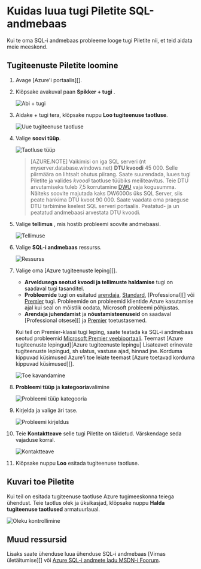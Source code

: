 <properties
   pageTitle="Kuidas luua tugi Piletite SQL-i andmebaas | Microsoft Azure'i"
   description="Kuidas luua tugi Piletite SQL Azure'i andmebaas."
   services="sql-data-warehouse"
   documentationCenter="NA"
   authors="sonyam"
   manager="barbkess"
   editor=""/>

<tags
   ms.service="sql-data-warehouse"
   ms.devlang="NA"
   ms.topic="get-started-article"
   ms.tgt_pltfrm="NA"
   ms.workload="data-services"
   ms.date="09/01/2016"
   ms.author="sonyama;barbkess"/>

# <a name="how-to-create-a-support-ticket-for-sql-data-warehouse"></a>Kuidas luua tugi Piletite SQL-andmebaas
 
Kui te oma SQL-i andmebaas probleeme looge tugi Piletite nii, et teid aidata meie meeskond.

## <a name="create-a-support-ticket"></a>Tugiteenuste Piletite loomine

1. Avage [Azure'i portaalis][].

2. Klõpsake avakuval paan **Spikker + tugi** .

    ![Abi + tugi](./media/sql-data-warehouse-get-started-create-support-ticket/help-support.png)

3. Aidake + tugi tera, klõpsake nuppu **Loo tugiteenuse taotluse**.

    ![Uue tugiteenuse taotluse](./media/sql-data-warehouse-get-started-create-support-ticket/create-support-request.png)
    
    <a name="request-quota-change"></a> 

4. Valige **soovi tüüp**.

    ![Taotluse tüüp](./media/sql-data-warehouse-get-started-create-support-ticket/request-type.png)
    
    >[AZURE.NOTE]  Vaikimisi on iga SQL serveri (nt myserver.database.windows.net) **DTU kvoodi** 45 000. Selle piirmäära on lihtsalt ohutus piirang. Saate suurendada, luues tugi Piletite ja valides *kvoodi* taotluse tüübiks meiliteavitus. Teie DTU arvutamiseks tuleb 7,5 korrutamine [DWU][] vaja kogusumma. Näiteks soovite majutada kaks DW6000s üks SQL Server, siis peate hankima DTU kvoot 90 000.  Saate vaadata oma praeguse DTU tarbimine keelest SQL serveri portaalis. Peatatud- ja un peatatud andmebaasi arvestata DTU kvoodi. 

5. Valige **tellimus** , mis hostib probleemi soovite andmebaasi.

    ![Tellimuse](./media/sql-data-warehouse-get-started-create-support-ticket/subscription.png)

6. Valige **SQL-i andmebaas** ressurss.

    ![Ressurss](./media/sql-data-warehouse-get-started-create-support-ticket/resource.png)

7. Valige oma [Azure tugiteenuste leping][].

    - **Arveldusega seotud kvoodi ja tellimuste haldamise** tugi on saadaval tugi tasanditel.
    - **Probleemide** tugi on esitatud [arendaja][], [Standard][], [Professional][] või [Premier][] tugi. Probleemide on probleemid klientide Azure kasutamise ajal kui seal on mõistlik oodata, Microsoft probleemi põhjustas.
    - **Arendaja juhendamist** ja **nõustamisteenuseid** on saadaval [Professional otsese][] ja [Premier][] toetustasemed. 
    
    Kui teil on Premier-klassi tugi leping, saate teatada ka SQL-i andmebaas seotud probleemid [Microsoft Premier veebiportaali][].  Teemast [Azure tugiteenuste lepingud][Azure tugiteenuste lepingu] Lisateavet erinevate tugiteenuste lepingud, sh ulatus, vastuse ajad, hinnad jne.  Korduma kippuvad küsimused Azure'i toe leiate teemast [Azure toetavad korduma kippuvad küsimused][].  

    ![Toe kavandamine](./media/sql-data-warehouse-get-started-create-support-ticket/support-plan.png)

8. **Probleemi tüüp** ja **kategooria**valimine

    ![Probleemi tüüp kategooria](./media/sql-data-warehouse-get-started-create-support-ticket/problem-type-category.png)

9. Kirjelda ja valige äri tase.

    ![Probleemi kirjeldus](./media/sql-data-warehouse-get-started-create-support-ticket/problem-description.png)

10. Teie **Kontaktteave** selle tugi Piletite on täidetud. Värskendage seda vajaduse korral.

    ![Kontaktteave](./media/sql-data-warehouse-get-started-create-support-ticket/contact-info.png)

11. Klõpsake nuppu **Loo** esitada tugiteenuse taotluse.


## <a name="monitor-a-support-ticket"></a>Kuvari toe Piletite

Kui teil on esitada tugiteenuse taotluse Azure tugimeeskonna teiega ühendust. Teie taotlus olek ja üksikasjad, klõpsake nuppu **Halda tugiteenuse taotlused** armatuurlaual.

![Oleku kontrollimine](./media/sql-data-warehouse-get-started-create-support-ticket/check-status.png)

## <a name="other-resources"></a>Muud ressursid

Lisaks saate ühenduse luua ühenduse SQL-i andmebaas [Virnas ületäitumise][] või [Azure SQL-i andmete ladu MSDN-i Foorum][].

<!--Image references--> 

<!--Article references--> 
[DWU]: ./sql-data-warehouse-overview-what-is.md#data-warehouse-units

<!--MSDN references--> 

<!--Other web references--> 
[Azure'i portaal]: https://portal.azure.com/
[Azure'i toe kavandamine]: https://azure.microsoft.com/support/plans/?WT.mc_id=Support_Plan_510979/  
[Arendaja]: https://azure.microsoft.com/support/plans/developer/  
[Standard]: https://azure.microsoft.com/support/plans/standard/  
[Professionaalne otsesed]: https://azure.microsoft.com/support/plans/prodirect/  
[Premier]: https://azure.microsoft.com/support/plans/premier/  
[Azure'i tugi KKK]: https://azure.microsoft.com/support/faq/
[Microsoft Premier veebiportaali]: https://premier.microsoft.com/
[Virnlintdiagrammil ületäitumine]: https://stackoverflow.com/questions/tagged/azure-sqldw/
[Azure SQL-i andmete ladu MSDN-i Foorum]: https://social.msdn.microsoft.com/Forums/home?forum=AzureSQLDataWarehouse/

